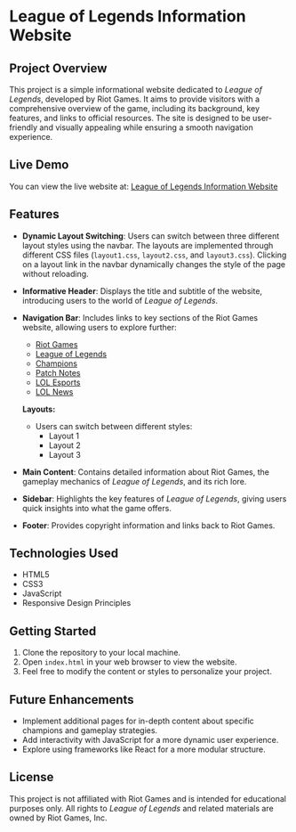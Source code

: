 # League of Legends Information Website

## Project Overview

This project is a simple informational website dedicated to *League of Legends*, developed by Riot Games. It aims to provide visitors with a comprehensive overview of the game, including its background, key features, and links to official resources. The site is designed to be user-friendly and visually appealing while ensuring a smooth navigation experience.

## Live Demo

You can view the live website at: [League of Legends Information Website](https://ritolol-info.netlify.app/)


## Features

- **Dynamic Layout Switching**: Users can switch between three different layout styles using the navbar. The layouts are implemented through different CSS files (`layout1.css`, `layout2.css`, and `layout3.css`). Clicking on a layout link in the navbar dynamically changes the style of the page without reloading.
  
- **Informative Header**: Displays the title and subtitle of the website, introducing users to the world of *League of Legends*.
- **Navigation Bar**: Includes links to key sections of the Riot Games website, allowing users to explore further:
  - [Riot Games](https://www.riotgames.com/en)
  - [League of Legends](https://www.leagueoflegends.com/en-us/?utm_medium=card1%2Bwww.leagueoflegends.com&utm_source=riotbar)
  - [Champions](https://www.leagueoflegends.com/en-us/champions/)
  - [Patch Notes](https://www.leagueoflegends.com/en-us/news/tags/patch-notes/)
  - [LOL Esports](https://lolesports.com/en-US/)
  - [LOL News](https://www.leagueoflegends.com/en-us/news/)

  **Layouts:**
  - Users can switch between different styles:
    - Layout 1
    - Layout 2
    - Layout 3
- **Main Content**: Contains detailed information about Riot Games, the gameplay mechanics of *League of Legends*, and its rich lore.
- **Sidebar**: Highlights the key features of *League of Legends*, giving users quick insights into what the game offers.
- **Footer**: Provides copyright information and links back to Riot Games.

## Technologies Used

- HTML5
- CSS3
- JavaScript
- Responsive Design Principles

## Getting Started

1. Clone the repository to your local machine.
2. Open `index.html` in your web browser to view the website.
3. Feel free to modify the content or styles to personalize your project.

## Future Enhancements

- Implement additional pages for in-depth content about specific champions and gameplay strategies.
- Add interactivity with JavaScript for a more dynamic user experience.
- Explore using frameworks like React for a more modular structure.

## License

This project is not affiliated with Riot Games and is intended for educational purposes only. All rights to *League of Legends* and related materials are owned by Riot Games, Inc.

